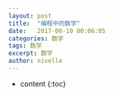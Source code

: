 ```yaml
---
layout: post
title:  "编程中的数学"
date:   2017-06-10 00:06:05
categories: 数学
tags: 数学
excerpt: 数学
author: nivelle
---
```



* content
{:toc}
